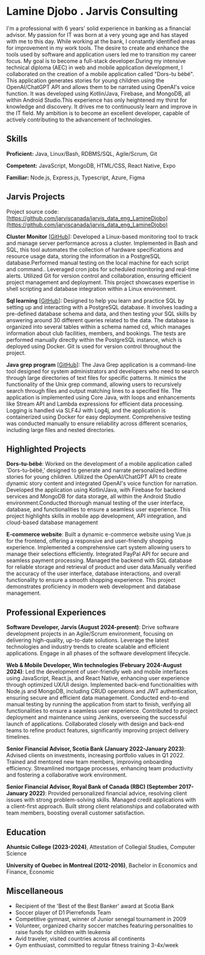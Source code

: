 # Lamine Djobo . Jarvis Consulting

I'm a professional with 6 years\' solid experience in banking as a financial advisor. My passion for IT was born at a very young age and has stayed with me to this day. While working at the bank, I constantly identified areas for improvement in my work tools. The desire to create and enhance the tools used by software and application users led me to transition my career focus. My goal is to become a full-stack developer.During my intensive technical diploma (AEC) in web and mobile application development, I collaborated on the creation of a mobile application called "Dors-tu bébé". This application generates stories for young children using the OpenAI/ChatGPT API and allows them to be narrated using OpenAI's voice function. It was developed using Kotlin/Java, Firebase, and MongoDB, all within Android Studio.This experience has only heightened my thirst for knowledge and discovery. It drives me to continuously learn and improve in the IT field. My ambition is to become an excellent developer, capable of actively contributing to the advancement of technologies.

## Skills

**Proficient:** Java, Linux/Bash, RDBMS/SQL, Agile/Scrum, Git

**Competent:** JavaScript, MongoDB, HTML/CSS, React Native, Expo

**Familiar:** Node.js, Express.js, Typescript, Azure, Figma

## Jarvis Projects

Project source code: [https://github.com/jarviscanada/jarvis_data_eng_LamineDjobo](https://github.com/jarviscanada/jarvis_data_eng_LamineDjobo)


**Cluster Monitor** [[GitHub](https://github.com/jarviscanada/jarvis_data_eng_LamineDjobo/tree/master/linux_sql)]: Developed a Linux-based monitoring tool to track and manage server performance across a cluster. Implemented in Bash and SQL, this tool automates the collection of hardware specifications and resource usage data, storing the information in a PostgreSQL database.Performed manual testing on the local machine for each script and command.. Leveraged cron jobs for scheduled monitoring and real-time alerts. Utilized Git for version control and collaboration, ensuring efficient project management and deployment. This project showcases expertise in shell scripting and database integration within a Linux environment.

**Sql learning** [[GitHub](https://github.com/jarviscanada/jarvis_data_eng_LamineDjobo/tree/master/sql)]:  Designed to help you learn and practice SQL by setting up and interacting with a PostgreSQL database. It involves loading a pre-defined database schema and data, and then testing your SQL skills by answering around 30 different queries related to the data. The database is organized into several tables within a schema named cd, which manages information about club facilities, members, and bookings. The tests are performed manually directly within the PostgreSQL instance, which is deployed using Docker. Git is used for version control throughout the project.

**Java grep program** [[GitHub](https://github.com/jarviscanada/jarvis_data_eng_LamineDjobo/tree/master/core_java/grep)]:  The Java Grep application is a command-line tool designed for system administrators and developers who need to search through large directories of text files for specific patterns. It mimics the functionality of the Unix grep command, allowing users to recursively search through files and output matching lines to a specified file. The application is implemented using Core Java, with loops and enhancements like Stream API and Lambda expressions for efficient data processing. Logging is handled via SLF4J with Log4j, and the application is containerized using Docker for easy deployment. Comprehensive testing was conducted manually to ensure reliability across different scenarios, including large files and nested directories.


## Highlighted Projects
**Dors-tu-bébé**: Worked on the development of a mobile application called 'Dors-tu-bébé,' designed to generate and narrate personalized bedtime stories for young children. Utilized the OpenAI/ChatGPT API to create dynamic story content and integrated OpenAI's voice function for narration. Developed the application using Kotlin/Java, with Firebase for backend services and MongoDB for data storage, all within the Android Studio environment.Conducted thorough manual testing of the user interface, database, and functionalities to ensure a seamless user experience. This project highlights skills in mobile app development, API integration, and cloud-based database management

**E-commerce website**: Built a dynamic e-commerce website using Vue.js for the frontend, offering a responsive and user-friendly shopping experience. Implemented a comprehensive cart system allowing users to manage their selections efficiently. Integrated PayPal API for secure and seamless payment processing. Managed the backend with SQL database for reliable storage and retrieval of product and user data.Manually verified the accuracy of the user interface, database interactions, and overall functionality to ensure a smooth shopping experience. This project demonstrates proficiency in modern web development and database management.


## Professional Experiences

**Software Developer, Jarvis (August 2024-present)**: Drive software development projects in an Agile/Scrum environment, focusing on delivering high-quality, up-to-date solutions. Leverage the latest technologies and industry trends to create scalable and efficient applications. Engage in all phases of the software development lifecycle.

**Web & Mobile Developer, Win technologies (February 2024-August  2024)**: Led the development of user-friendly web and mobile interfaces using JavaScript, React.js, and React Native, enhancing user experience through optimized UX/UI design. Implemented back-end functionalities with Node.js and MongoDB, including CRUD operations and JWT authentication, ensuring secure and efficient data management. Conducted end-to-end manual testing by running the application from start to finish, verifying all functionalities to ensure a seamless user experience. Contributed to project deployment and maintenance using Jenkins, overseeing the successful launch of applications. Collaborated closely with design and back-end teams to refine product features, significantly improving project delivery timelines.

**Senior Financial Advisor, Scotia Bank (January 2022-January 2023)**: Advised clients on investments, increasing portfolio values in Q1 2022. Trained and mentored new team members, improving onboarding efficiency. Streamlined mortgage processes, enhancing team productivity and fostering a collaborative work environment.

**Senior Financial Advisor, Royal Bank of Canada (RBC) (September 2017-January 2022)**: Provided personalized financial advice, resolving client issues with strong problem-solving skills. Managed credit applications with a client-first approach. Built strong client relationships and collaborated with team members, boosting overall customer satisfaction.


## Education
**Ahuntsic College (2023-2024)**, Attestation of Collegial Studies, Computer Science

**University of Quebec in Montreal (2012-2016)**, Bachelor in Economics and Finance, Economic


## Miscellaneous
- Recipient of the 'Best of the Best Banker' award at Scotia Bank
- Soccer player of D1 Pierrefonds Team
- Competitive gymnast, winner of Junior senegal tournament in 2009
- Volunteer, organized charity soccer matches featuring personalities to raise funds for children with leukemia
- Avid traveler, visited countries across all continents
- Gym enthusiast, committed to regular fitness training 3-4x/week